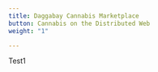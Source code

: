 ```yaml
---
title: Daggabay Cannabis Marketplace
button: Cannabis on the Distributed Web
weight: "1"

---
```

Test1